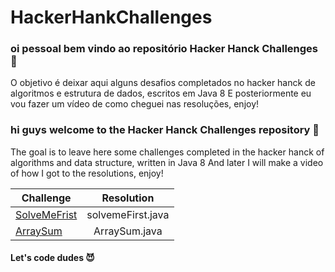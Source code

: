 # HackerHankChallenges

### oi pessoal bem vindo ao repositório Hacker Hanck Challenges :tada:
 O objetivo é deixar aqui alguns desafios completados no hacker hanck de algoritmos e estrutura de dados, escritos em Java 8
 E posteriormente eu vou fazer um vídeo de como cheguei nas resoluções, enjoy!
 
 
### hi guys welcome to the Hacker Hanck Challenges repository :tada:
 The goal is to leave here some challenges completed in the hacker hanck of algorithms and data structure, written in Java 8
 And later I will make a video of how I got to the resolutions, enjoy!
 
 
 | Challenge     | Resolution      
| ------------- |:-------------:| 
| [SolveMeFrist](https://www.hackerrank.com/challenges/simple-array-sum/problem)     | solvemeFirst.java| 
|  [ArraySum](https://www.hackerrank.com/challenges/simple-array-sum/problem)        | ArraySum.java    |  




#### Let's code dudes :smiling_imp:	
